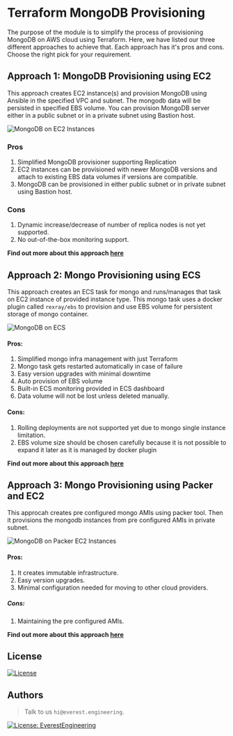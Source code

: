 # Terraform MongoDB Provisioning
The purpose of the module is to simplify the process of provisioning MongoDB on AWS cloud using Terraform.
Here, we have listed our three different approaches to achieve that. Each approach has it's pros and cons.
Choose the right pick for your requirement.

## Approach 1: MongoDB Provisioning using EC2
This approach creates EC2 instance(s) and provision MongoDB using Ansible in the specified VPC and subnet. 
The mongodb data will be persisted in specified EBS volume. 
You can provision MongoDB server either in a public subnet or in a private subnet using Bastion host.

![MongoDB on EC2 Instances](https://github.com/everest-engineering/terraform-mongodb-provisioning-ec2/blob/master/images/Mongo-EC2.png)

### Pros
1. Simplified MongoDB provisioner supporting Replication
2. EC2 instances can be provisioned with newer MongoDB versions and attach to existing EBS data volumes if versions are compatible.
3. MongoDB can be provisioned in either public subnet or in private subnet using Bastion host.

### Cons
1. Dynamic increase/decrease of number of replica nodes is not yet supported.
2. No out-of-the-box monitoring support.

**Find out more about this approach [here](https://github.com/everest-engineering/terraform-mongodb-provisioning-ec2)**

## Approach 2: Mongo Provisioning using ECS

This approach creates an ECS task for mongo and runs/manages that task on EC2 instance of provided instance type. This mongo task
uses a docker plugin called `rexray/ebs` to provision and use EBS volume for persistent storage of mongo container. 

![MongoDB on ECS](https://github.com/everest-engineering/terraform-mongodb-provisioning-ecs/blob/master/images/architecture.png)

#### Pros:
1. Simplified mongo infra management with just Terraform
2. Mongo task gets restarted automatically in case of failure
3. Easy version upgrades with minimal downtime
4. Auto provision of EBS volume
5. Built-in ECS monitoring provided in ECS dashboard
6. Data volume will not be lost unless deleted manually.

#### Cons: 
1. Rolling deployments are not supported yet due to mongo single instance limitation.
2. EBS volume size should be chosen carefully because it is not possible to expand it later as it is managed by docker plugin

**Find out more about this approach [here](https://github.com/everest-engineering/terraform-mongodb-provisioning-ecs)**

## Approach 3: Mongo Provisioning using Packer and EC2
This approcah creates pre configured mongo AMIs using packer tool. 
Then it provisions the mongodb instances from pre configured AMIs in private subnet.

![MongoDB on Packer EC2 Instances](https://github.com/everest-engineering/terraform-mongodb-provisioning-packer/blob/master/images/Mongo-Packer.png)

#### Pros:
1. It creates immutable infrastructure.
2. Easy version upgrades.
3. Minimal configuration needed for moving to other cloud providers.

##### Cons:
1. Maintaining the pre configured AMIs.

**Find out more about this approach [here](https://github.com/everest-engineering/terraform-mongodb-provisioning-packer)**

## License
[![License](https://img.shields.io/badge/License-Apache%202.0-blue.svg)](https://opensource.org/licenses/Apache-2.0)

## Authors
>Talk to us `hi@everest.engineering`.

[![License: EverestEngineering](https://img.shields.io/badge/Copyright%20%C2%A9-EVERESTENGINEERING-blue)](https://everest.engineering)
